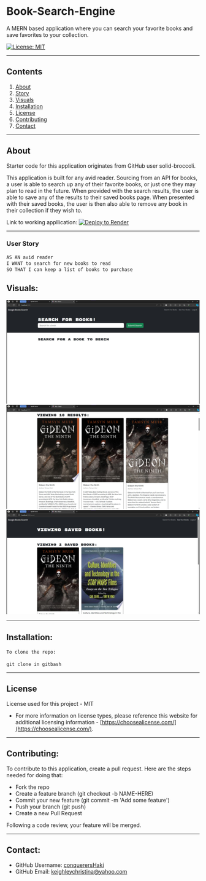 # Book-Search-Engine

A MERN based application where you can search your favorite books and save favorites to your collection.

[![License: MIT](https://img.shields.io/badge/License-MIT-yellow.svg)](https://opensource.org/licenses/MIT)

---

## Contents

1. [About](#about)
2. [Story](#user-story)
3. [Visuals](#visuals)
4. [Installation](#installation)
5. [License](#license)
6. [Contributing](#contributing)
7. [Contact](#contact)

---

## About

Starter code for this application originates from GitHub user solid-broccoli.

This application is built for any avid reader. Sourcing from an API for books, a user is able to search up any of their favorite books, or just one they may plan to read in the future. When provided with the search results, the user is able to save any of the results to their saved books page. When presented with their saved books, the user is then also able to remove any book in their collection if they wish to.

Link to working appllication: 
[![Deploy to Render](https://render.com/images/deploy-to-render-button.svg)](https://render.com/deploy)

---

### User Story

```
AS AN avid reader
I WANT to search for new books to read
SO THAT I can keep a list of books to purchase
```

## Visuals:

![screenshot 1](./Develop/client/images/SS1.jpg)
![screenshot 1](./Develop/client/images/ss2.jpg)
![screenshot 1](./Develop/client/images/ss3.jpg)

---

## Installation:

```
To clone the repo:

git clone in gitbash
```

---

## License

License used for this project - MIT

- For more information on license types, please reference this website
  for additional licensing information - [https://choosealicense.com/](https://choosealicense.com/).

---

## Contributing:

To contribute to this application, create a pull request.
Here are the steps needed for doing that:

- Fork the repo
- Create a feature branch (git checkout -b NAME-HERE)
- Commit your new feature (git commit -m 'Add some feature')
- Push your branch (git push)
- Create a new Pull Request

Following a code review, your feature will be merged.

---

## Contact:

- GitHub Username: [conquerersHaki](https://github.com/conquerersHaki)
- GitHub Email: keighleychristina@yahoo.com
